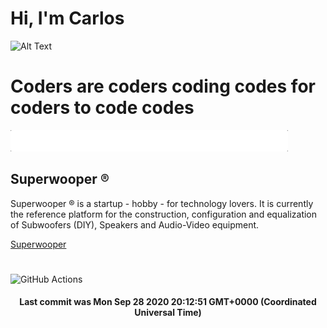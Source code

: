 # Hi, I'm Carlos

![Alt Text](https://github.com/E2517/e2517/blob/master/images/background.gif)

# Coders are coders coding codes for coders to code codes

![Alt Text](https://github.com/E2517/e2517/blob/master/images/welcome.gif)

## Superwooper ®

Superwooper ® is a startup - hobby - for technology lovers. It is currently the reference platform for the construction, configuration and equalization of Subwoofers (DIY), Speakers and Audio-Video equipment.

[Superwooper](http://www.superwooper.com)

#

![GitHub Actions](https://github.com/E2517/e2517/workflows/GitHub%20Actions/badge.svg)

<h4 align="center">Last commit was Mon Sep 28 2020 20:12:51 GMT+0000 (Coordinated Universal Time)</h4>
